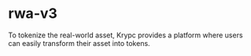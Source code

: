 # rwa-v3
To tokenize the real-world asset, Krypc provides a platform where users can easily transform their asset into tokens.
